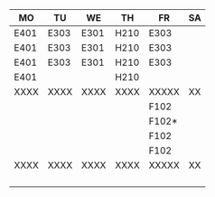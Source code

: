 |MO  |TU  |WE  |TH  |FR   |SA|
|----|----|----|----|-----|--|
|E401|E303|E301|H210|E303 |  |
|E401|E303|E301|H210|E303 |  |
|E401|E303|E301|H210|E303 |  |
|E401|    |    |H210|     |  |
|XXXX|XXXX|XXXX|XXXX|XXXXX|XX|
|    |    |    |    |F102 |  |
|    |    |    |    |F102*|  |
|    |    |    |    |F102 |  |
|    |    |    |    |F102 |  |
|XXXX|XXXX|XXXX|XXXX|XXXXX|XX|
|    |    |    |    |     |  |
|    |    |    |    |     |  |
|    |    |    |    |     |  |
|    |    |    |    |     |  |
